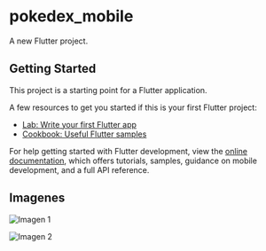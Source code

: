 <!-- @format -->

# pokedex_mobile

A new Flutter project.

## Getting Started

This project is a starting point for a Flutter application.

A few resources to get you started if this is your first Flutter project:

- [Lab: Write your first Flutter app](https://docs.flutter.dev/get-started/codelab)
- [Cookbook: Useful Flutter samples](https://docs.flutter.dev/cookbook)

For help getting started with Flutter development, view the
[online documentation](https://docs.flutter.dev/), which offers tutorials,
samples, guidance on mobile development, and a full API reference.

## Imagenes

![Imagen 1](https://github-production-user-asset-6210df.s3.amazonaws.com/134081543/263110661-d531ee0f-3c00-47fa-94d9-3d30b0b9f9b7.png)

![Imagen 2](https://github-production-user-asset-6210df.s3.amazonaws.com/134081543/263111911-8516fc68-56f6-45fd-a582-c7ec685358a2.png)
